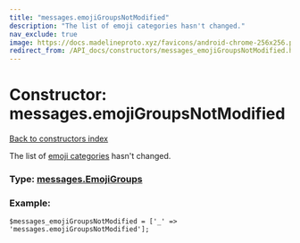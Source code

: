 ```yaml
---
title: "messages.emojiGroupsNotModified"
description: "The list of emoji categories hasn't changed."
nav_exclude: true
image: https://docs.madelineproto.xyz/favicons/android-chrome-256x256.png
redirect_from: /API_docs/constructors/messages_emojiGroupsNotModified.html
---
```

# Constructor: messages.emojiGroupsNotModified  
[Back to constructors index](/API_docs/constructors/index.html)



The list of [emoji categories](https://core.telegram.org/api/custom-emoji#emoji-categories) hasn't changed.




### Type: [messages.EmojiGroups](/API_docs/types/messages.EmojiGroups.html)


### Example:

```
$messages_emojiGroupsNotModified = ['_' => 'messages.emojiGroupsNotModified'];
```  

